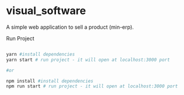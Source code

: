 # visual_software

A simple web application to sell a product (min-erp). 



Run Project

```bash

yarn #install dependencies
yarn start # run project - it will open at localhost:3000 port

#or

npm install #install dependencies
npm run start # run project - it will open at localhost:3000 port

```
